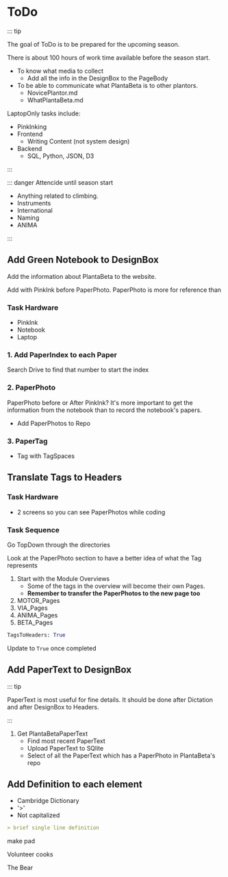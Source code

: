 # ToDo

::: tip

The goal of ToDo is to be prepared for the upcoming season.

There is about 100 hours of work time available before the season start.

- To know what media to collect
    - Add all the info in the DesignBox to the PageBody
- To be able to communicate what PlantaBeta is to other plantors.
    - NovicePlantor.md
    - WhatPlantaBeta.md

LaptopOnly tasks include:

- PinkInking
- Frontend
    - Writing Content (not system design)
- Backend
    - SQL, Python, JSON, D3

:::

::: danger <anima>Attencide</anima> until season start

- Anything related to climbing.
- Instruments
- International
- Naming
- ANIMA

:::

## Add Green Notebook to DesignBox

Add the information about PlantaBeta to the website.

Add with PinkInk before PaperPhoto. PaperPhoto is more for reference than  

### Task Hardware

- PinkInk
- Notebook
- Laptop

### 1. Add PaperIndex to each Paper

Search Drive to find that number to start the index

### 2. PaperPhoto

PaperPhoto before or After PinkInk? It's more important to get the information from the notebook than to record the notebook's papers.

- Add PaperPhotos to Repo

### 3. PaperTag

- Tag with TagSpaces

## Translate Tags to Headers

### Task Hardware

- 2 screens so you can see PaperPhotos while coding

### Task Sequence

Go TopDown through the directories

Look at the PaperPhoto section to have a better idea of what the Tag represents

1. Start with the Module Overviews
    - Some of the tags in the overview will become their own Pages.
    - **Remember to transfer the PaperPhotos to the new page too**
2. MOTOR_Pages
3. VIA_Pages
4. ANIMA_Pages
5. BETA_Pages

```py
TagsToHeaders: True
```

Update to `True` once completed

<!-- ## <s>Add Tags to each Page's Design Box</s>

1. Make dict `PageNamespace: [TagName]`
    - PagePathAndTags.json
2. Copy all Tags from PagePathAndTags.json to each Page
    - Make a script which puts all the tags into code boxes which can be copied
 -->

<!-- ## Add PaperPhoto to DesignBox

1. <s>Make dict `PageNamespace: [TagName]`</s>

2. <s> Make dict `PaperPhoto: [TagName]`</s>

3. <s>Make a dict `PageNamespace: [PaperPhoto]`</s> -->

## Add PaperText to DesignBox

::: tip

PaperText is most useful for fine details. It should be done after Dictation and after DesignBox to Headers.

:::

1. Get PlantaBetaPaperText
    - Find most recent PaperText
    - Upload PaperText to SQlite
    - Select of all the PaperText which has a PaperPhoto in PlantaBeta's repo

## Add Definition to each element

- Cambridge Dictionary
- '>'
- Not capitalized

```md
> brief single line definition  
```

make pad

Volunteer cooks

The Bear
